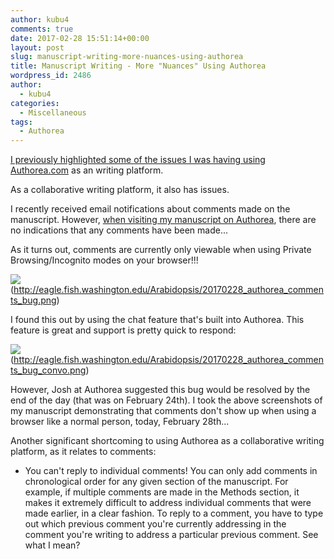 ```yaml
---
author: kubu4
comments: true
date: 2017-02-28 15:51:14+00:00
layout: post
slug: manuscript-writing-more-nuances-using-authorea
title: Manuscript Writing - More "Nuances" Using Authorea
wordpress_id: 2486
author:
  - kubu4
categories:
  - Miscellaneous
tags:
  - Authorea
---
```


[I previously highlighted some of the issues I was having using Authorea.com](https://robertslab.github.io/sams-notebook/2017-01-23-manuscript-writing-the-nuances-of-using-authorea.html) as an writing platform.

As a collaborative writing platform, it also has issues.

I recently received email notifications about comments made on the manuscript. However, [when visiting my manuscript on Authorea](https://www.authorea.com/users/4974/articles/149442-genotoype-by-sequencing-of-three-geographically-distinct-populations-of-the-olympia-oyster-ostrea-lurida), there are no indications that any comments have been made...

As it turns out, comments are currently only viewable when using Private Browsing/Incognito modes on your browser!!!

![](https://eagle.fish.washington.edu/Arabidopsis/20170228_authorea_comments_bug.png)(http://eagle.fish.washington.edu/Arabidopsis/20170228_authorea_comments_bug.png)







I found this out by using the chat feature that's built into Authorea. This feature is great and support is pretty quick to respond:



![](https://eagle.fish.washington.edu/Arabidopsis/20170228_authorea_comments_bug_convo.png)(http://eagle.fish.washington.edu/Arabidopsis/20170228_authorea_comments_bug_convo.png)



However, Josh at Authorea suggested this bug would be resolved by the end of the day (that was on February 24th). I took the above screenshots of my manuscript demonstrating that comments don't show up when using a browser like a normal person, today, February 28th...



Another significant shortcoming to using Authorea as a collaborative writing platform, as it relates to comments:





  * You can't reply to individual comments! You can only add comments in chronological order for any given section of the manuscript. For example, if multiple comments are made in the Methods section, it makes it extremely difficult to address individual comments that were made earlier, in a clear fashion. To reply to a comment, you have to type out which previous comment you're currently addressing in the comment you're writing to address a particular previous comment. See what I mean?


